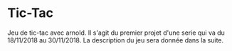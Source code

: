 # Tic-Tac
Jeu de tic-tac avec arnold. Il s'agit du premier projet d'une serie qui va du 18/11/2018 au 30/11/2018.
La description du jeu sera donnée dans la suite.
